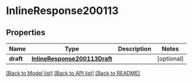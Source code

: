 # InlineResponse200113

## Properties
Name | Type | Description | Notes
------------ | ------------- | ------------- | -------------
**draft** | [**InlineResponse200113Draft**](InlineResponse200113Draft.md) |  | [optional] 

[[Back to Model list]](../README.md#documentation-for-models) [[Back to API list]](../README.md#documentation-for-api-endpoints) [[Back to README]](../README.md)

